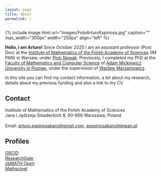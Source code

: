 ```yaml
---
layout: page
title: About
permalink: /
---
```


{% include image.html url="images/FotoArturoEspinosa.jpg" caption="" max_width="300px" width="250px" align="left" %}

**Hello, I am Arturo!** Since October 2025 I am an assistant professor (Post Doc) at the [Institute of Mathematics of the Polish Academy of Sciences](https://impan.pl/pl/) (IM PAN) in Warsaw, under [Piotr Nowak](https://pnowak.impan.pl/). Previously, I completed my PhD at the [Faculty of Mathematics and Computer Science](https://wmi.amu.edu.pl/) of [Adam Mickiewicz University in Poznan](https://amu.edu.pl/), under the supervision of [Wacław Marzantowicz](https://wmi.amu.edu.pl/wydzial/pracownicy/waclaw-marzantowicz). 







In this site you can find my contact information, a bit about my research, details about my previous funding and also a link to my CV.


## Contact

Institute of Mathematics of the Polish Academy of Sciences <br />
Jana i Jędrzeja Śniadeckich 8, 00-656 Warszawa, Poland <br />
<br />
Email: [arturo.espinosabaro@gmail.com], [aespinosabaro@impan.pl]

## Profiles

[ORCID](https://orcid.org/0000-0003-0184-6211) <br />
[ResearchGate](https://www.researchgate.net/profile/Arturo-Espinosa-Baro) <br />
[zbMATH Open](https://zbmath.org/authors/espinosa-baro.arturo) <br />
[Mathscinet](https://mathscinet.ams.org/mathscinet/MRAuthorID/1251001) <br />





[arturo.espinosabaro@gmail.com]: mailto:arturo.espinosabaro@gmail.com
[aespinosabaro@impan.pl]: mailto:aespinosabaro@impan.pl
